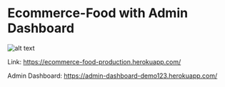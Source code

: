 # Ecommerce-Food with Admin Dashboard

![alt text](https://ashmoz.com/assets/project3-919db41d.png)


Link:
https://ecommerce-food-production.herokuapp.com/

Admin Dashboard:
https://admin-dashboard-demo123.herokuapp.com/
